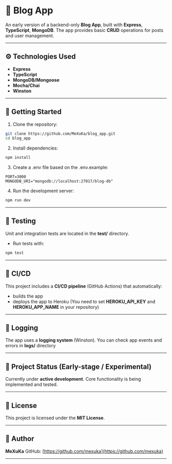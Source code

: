 # 📝 Blog App

An early version of a backend-only **Blog App**, built with **Express**, **TypeScript**, **MongoDB**. The app provides basic **CRUD** operations for posts and user management.

---

## ⚙️ Technologies Used

- **Express**
- **TypeScript**
- **MongoDB/Mongoose**
- **Mocha/Chai**
- **Winston**

---

## 🚀 Getting Started

1. Clone the repository:

```bash
git clone https://github.com/MeXuKa/blog_app.git
cd blog_app
```

2. Install dependencies:

```bash
npm install
```

3. Create a .env file based on the .env.example:

```env
PORT=3000
MONGODB_URI="mongodb://localhost:27017/blog-db"
```
4. Run the development server:

```bash
npm run dev
```

---

## 🧪 Testing

Unit and integration tests are located in the **test/** directory.

- Run tests with:

```bash
npm test
```

---

## 🔁 CI/CD

This project includes a **CI/CD pipeline** (GitHub Actions) that automatically:

- builds the app
- deploys the app to Heroku (You need to set **HEROKU_API_KEY** and **HEROKU_APP_NAME** in your repository)

---

## 📓 Logging

The app uses a **logging system** (Winston). You can check app events and errors in **logs/** directory

---

## 📌 Project Status (Early-stage / Experimental)

Currently under **active development**. Core functionality is being implemented and tested.

---

## 📃 License

This project is licensed under the **MIT License**.

---

## 👤 Author

**MeXuKa**
GitHub: [https://github.com/mexuka](https://github.com/mexuka)

---